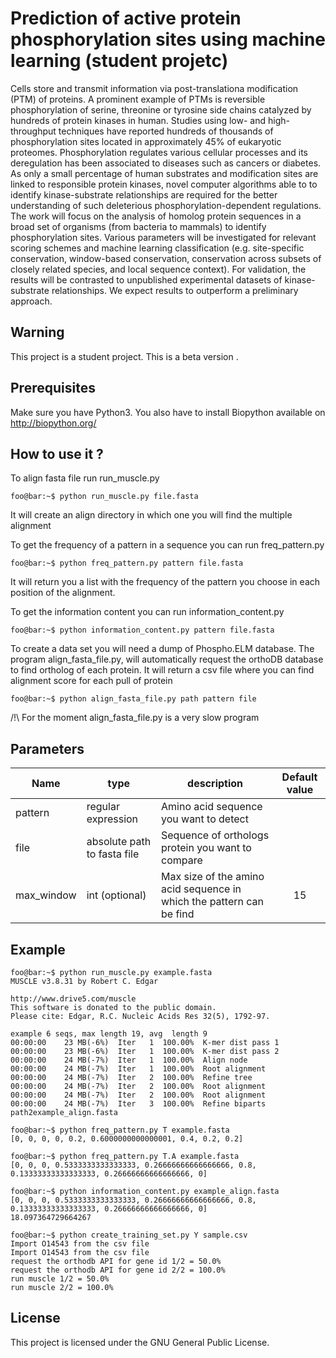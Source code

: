 # Prediction of active protein phosphorylation sites using machine learning (student projetc)

Cells store and transmit information via post-translationa modification (PTM) of proteins. A prominent example of PTMs is reversible phosphorylation of serine, threonine or tyrosine side chains catalyzed by hundreds of protein kinases in human. Studies using low- and high-throughput techniques have reported hundreds of thousands of phosphorylation sites located in approximately 45% of eukaryotic proteomes. Phosphorylation regulates various cellular processes and its deregulation has been associated to diseases such as cancers or diabetes. As only a small percentage of human substrates and modification sites are linked to responsible protein kinases, novel computer algorithms able to to identify kinase-substrate relationships are required for the better understanding of such deleterious phosphorylation-dependent regulations. The work will focus on the analysis of homolog protein sequences in a broad set of organisms (from bacteria to mammals) to identify phosphorylation sites. Various parameters will be investigated for relevant scoring schemes and machine learning classification (e.g. site-specific conservation, window-based conservation, conservation across subsets of closely related species, and local sequence context). For validation, the results will be contrasted to unpublished experimental datasets of kinase- substrate relationships. We expect results to outperform a preliminary approach.


## Warning 

This project is a student project. This is a beta version . 


## Prerequisites

Make sure you have Python3. You also have to install Biopython available on http://biopython.org/


## How to use it ?

To align fasta file run run_muscle.py
```console
foo@bar:~$ python run_muscle.py file.fasta
```
It will create an align directory in which one you will find the multiple alignment

To get the frequency of a pattern in a sequence you can run freq_pattern.py
```console
foo@bar:~$ python freq_pattern.py pattern file.fasta
```
It will return you a list with the frequency of the pattern you choose in each position of the alignment.

To get the information content you can run information_content.py
```console
foo@bar:~$ python information_content.py pattern file.fasta
```

To create a data set you will need a dump of Phospho.ELM database. The program align_fasta_file.py, will automatically request the orthoDB database to find ortholog of each protein.
It will return a csv file where you can find alignment score for each pull of protein
```console
foo@bar:~$ python align_fasta_file.py path pattern file
```
/!\ For the moment align_fasta_file.py is a very slow program

## Parameters 


| Name          |     type           |           description              | Default value|
| ------------- |    -------------   | -------------                    | :-------------: |
| pattern       | regular expression | Amino acid sequence you want to detect | |
| file          | absolute path to fasta file   | Sequence of orthologs protein you want to compare     | |
| max_window    | int (optional)     | Max size of the amino acid sequence in which the pattern can be find| 15 |


## Example

```console
foo@bar:~$ python run_muscle.py example.fasta
MUSCLE v3.8.31 by Robert C. Edgar

http://www.drive5.com/muscle
This software is donated to the public domain.
Please cite: Edgar, R.C. Nucleic Acids Res 32(5), 1792-97.

example 6 seqs, max length 19, avg  length 9
00:00:00    23 MB(-6%)  Iter   1  100.00%  K-mer dist pass 1
00:00:00    23 MB(-6%)  Iter   1  100.00%  K-mer dist pass 2
00:00:00    24 MB(-7%)  Iter   1  100.00%  Align node       
00:00:00    24 MB(-7%)  Iter   1  100.00%  Root alignment
00:00:00    24 MB(-7%)  Iter   2  100.00%  Refine tree   
00:00:00    24 MB(-7%)  Iter   2  100.00%  Root alignment
00:00:00    24 MB(-7%)  Iter   2  100.00%  Root alignment
00:00:00    24 MB(-7%)  Iter   3  100.00%  Refine biparts
path2example_align.fasta
```

```console
foo@bar:~$ python freq_pattern.py T example.fasta
[0, 0, 0, 0, 0.2, 0.6000000000000001, 0.4, 0.2, 0.2]
```

```console
foo@bar:~$ python freq_pattern.py T.A example.fasta
[0, 0, 0, 0.5333333333333333, 0.26666666666666666, 0.8, 0.13333333333333333, 0.26666666666666666, 0]
```

```console
foo@bar:~$ python information_content.py example_align.fasta
[0, 0, 0, 0.5333333333333333, 0.26666666666666666, 0.8, 0.13333333333333333, 0.26666666666666666, 0]
18.097364729664267
```

```console
foo@bar:~$ python create_training_set.py Y sample.csv 
Import O14543 from the csv file
Import O14543 from the csv file
request the orthodb API for gene id 1/2 = 50.0%
request the orthodb API for gene id 2/2 = 100.0%
run muscle 1/2 = 50.0%
run muscle 2/2 = 100.0%
```

## License

This project is licensed under the GNU General Public License.
